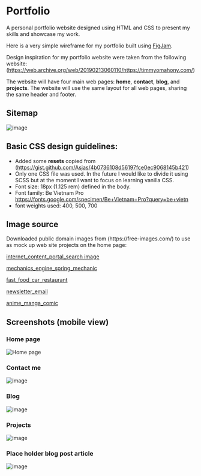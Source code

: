 # Portfolio


A personal portfolio website designed using HTML and CSS to present my skills and showcase my work.

Here is a very simple wireframe for my portfolio built using [FigJam](https://www.figma.com/file/m4qT6pQFJhMUwgO150SbAy/Portafolio-Website?node-id=0%3A1).
<br>

Design inspiration for my portfolio website were taken from the following website:(https://web.archive.org/web/20190213060110/https://timmyomahony.com/)

The website will have four main web pages: **home**, **contact**, **blog**, and **projects**. The website will use the same layout for all web pages, sharing the same header and footer.

## Sitemap ##
![image](https://user-images.githubusercontent.com/85352176/199695636-a385c2ab-b0c7-4462-9a07-9db20fe83d22.png)

## Basic CSS design guidelines:
- Added some **resets** copied from (https://gist.github.com/Asjas/4b0736108d56197fce0ec9068145b421)
- Only one CSS file was used. In the future I would like to divide it using SCSS but at the moment I want to focus on learning vanilla CSS.
- Font size: 18px (1.125 rem) defined in the body.
- Font family: Be Vietnam Pro
https://fonts.google.com/specimen/Be+Vietnam+Pro?query=be+vietn
- font weights used: 400, 500, 700

## Image source
<p>Downloaded public domain images from (https://free-images.com/) to use as mock up web site projects on the home page:</p>

[internet_content_portal_search image](https://free-images.com/display/internet_content_portal_search.html)

[mechanics_engine_spring_mechanic](https://free-images.com/display/mechanics_engine_springs_mechanic.html)

[fast_food_car_restaurant](https://free-images.com/display/fast_food_car_restaurant.html)

[newsletter_email](https://free-images.com/display/newsletter_email_e_mail.html)

[anime_manga_comic](https://free-images.com/display/anime_manga_comic_kenkaneki.html)

## Screenshots (mobile view) ##
### Home page ###
![Home page](https://user-images.githubusercontent.com/85352176/199693982-6639dd91-c150-47a2-9c1d-8b7c53e0696e.png) 


### Contact me ###
![image](https://user-images.githubusercontent.com/85352176/199696156-b4650afc-97ff-4691-b7af-3319f987d7c8.png)


### Blog ###
![image](https://user-images.githubusercontent.com/85352176/199696542-aec48636-a2bb-476e-af74-e89b2fe23837.png)


### Projects ###
![image](https://user-images.githubusercontent.com/85352176/199696784-1233dc28-473f-4788-b0d3-8defd02ff9d0.png)


### Place holder blog post article ###
![image](https://user-images.githubusercontent.com/85352176/199697028-66af5ce9-bd85-4096-8558-307715574b75.png)




